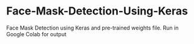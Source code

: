 # Face-Mask-Detection-Using-Keras
Face Mask Detection using Keras and pre-trained weights file. Run in Google Colab for output
